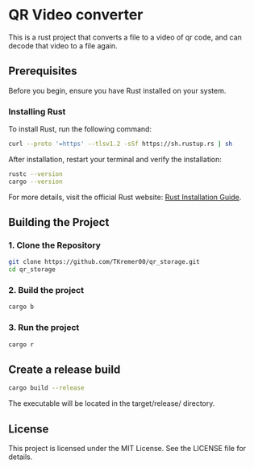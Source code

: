 # QR Video converter

This is a rust project that converts a file to a video of qr code, and can decode that video to a file again.

## Prerequisites
Before you begin, ensure you have Rust installed on your system.

### Installing Rust
To install Rust, run the following command:

```sh
curl --proto '=https' --tlsv1.2 -sSf https://sh.rustup.rs | sh
```

After installation, restart your terminal and verify the installation:

```sh
rustc --version
cargo --version
```

For more details, visit the official Rust website: [Rust Installation Guide](https://www.rust-lang.org/tools/install).

## Building the Project

### 1. Clone the Repository

```sh
git clone https://github.com/TKremer00/qr_storage.git
cd qr_storage
```

### 2. Build the project

```sh
cargo b
```

### 3. Run the project

```sh
cargo r
```

## Create a release build

```sh
cargo build --release
```
The executable will be located in the target/release/ directory.

## License

This project is licensed under the MIT License. See the LICENSE file for details.
